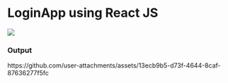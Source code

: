 <h1>LoginApp using React JS</h1>
<img src="https://github.com/user-attachments/assets/26b7cbae-1b44-415d-acc0-e392e7a4044f"/>

<h3>Output</h3>
https://github.com/user-attachments/assets/13ecb9b5-d73f-4644-8caf-87636277f5fc


